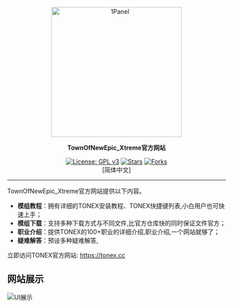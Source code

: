 <p align="center"><a href="https://tonex.cc"><img src="http://cn-sy1.rains3.com/xtremewave/XtremeWave-TONEX.png" alt="1Panel" width="300" /></a></p>
<p align="center"><b>TownOfNewEpic_Xtreme官方网站</b></p>
<p align="center">
  <a href="https://www.gnu.org/licenses/gpl-3.0.html"><img src="https://badgen.net/badge/License/GPL-3.0" alt="License: GPL v3"></a>
  <a href="https://github.com/XtremeWave/TownOfNewEpic_XtremeSite"><img src="https://badgen.net/github/stars/XtremeWave/TownOfNewEpic_XtremeSite" alt="Stars"></a>
  <a href="https://github.com/XtremeWave/TownOfNewEpic_XtremeSite"><img src="https://badgen.net/github/forks/XtremeWave/TownOfNewEpic_XtremeSite" alt="Forks"></a><br>
  [简体中文]
</p>

<hr>

TownOfNewEpic_Xtreme官方网站提供以下内容。

- **模组教程**：拥有详细的TONEX安装教程、TONEX快捷键列表,小白用户也可快速上手；
- **模组下载**：支持多种下载方式与不同文件,比官方仓库快的同时保证文件官方；
- **职业介绍**：提供TONEX的100+职业的详细介绍,职业介绍,一个网站就够了；
- **疑难解答**：预设多种疑难解答,

立即访问TONEX官方网站: <https://tonex.cc>

## 网站展示

![UI展示](https://cn-sy1.rains3.com/xtremewave/TONEXSite-UI.png)
